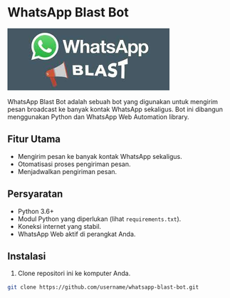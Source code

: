 # WhatsApp Blast Bot

![WhatsApp Blast Bot](./img/bot_image.png)

WhatsApp Blast Bot adalah sebuah bot yang digunakan untuk mengirim pesan broadcast ke banyak kontak WhatsApp sekaligus. Bot ini dibangun menggunakan Python dan WhatsApp Web Automation library.

## Fitur Utama

- Mengirim pesan ke banyak kontak WhatsApp sekaligus.
- Otomatisasi proses pengiriman pesan.
- Menjadwalkan pengiriman pesan.

## Persyaratan

- Python 3.6+
- Modul Python yang diperlukan (lihat `requirements.txt`).
- Koneksi internet yang stabil.
- WhatsApp Web aktif di perangkat Anda.

## Instalasi

1. Clone repositori ini ke komputer Anda.

```bash
git clone https://github.com/username/whatsapp-blast-bot.git
